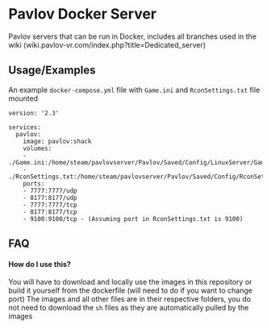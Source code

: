 # Pavlov Docker Server

Pavlov servers that can be run in Docker, includes all branches used in the wiki (wiki.pavlov-vr.com/index.php?title=Dedicated_server)


## Usage/Examples

An example `docker-compose.yml` file with `Game.ini` and `RconSettings.txt` file mounted
```
version: '2.3'

services:
  pavlov:
    image: pavlov:shack
    volumes:
    - ./Game.ini:/home/steam/pavlovserver/Pavlov/Saved/Config/LinuxServer/Game.ini
    - ./RconSettings.txt:/home/steam/pavlovserver/Pavlov/Saved/Config/RconSettings.txt
    ports:
    - 7777:7777/udp
    - 8177:8177/udp
    - 7777:7777/tcp
    - 8177:8177/tcp
    - 9100:9100/tcp - (Assuming port in RconSettings.txt is 9100)
```


## FAQ

#### How do I use this?

You will have to download and locally use the images in this repository or build it yourself from the dockerfile (will need to do if you want to change port)
The images and all other files are in their respective folders, you do not need to download the `sh` files as they are automatically pulled by the images

